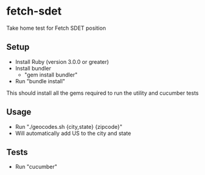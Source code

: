 # fetch-sdet
Take home test for Fetch SDET position

Setup
-------------------------------------------------------------------------------
- Install Ruby (version 3.0.0 or greater)
- Install bundler
   - "gem install bundler"
- Run "bundle install"

This should install all the gems required to run the utility and cucumber tests

Usage
-------------------------------------------------------------------------------
- Run "./geocodes.sh {city,state} {zipcode}"
- Will automatically add US to the city and state


Tests
-------------------------------------------------------------------------------
- Run "cucumber"
